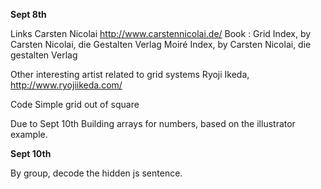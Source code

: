 <b>Sept 8th</b>

Links 
Carsten Nicolai http://www.carstennicolai.de/
Book : 	Grid Index, by Carsten Nicolai, die Gestalten Verlag
		Moiré Index, by Carsten Nicolai, die gestalten Verlag

Other interesting artist related to grid systems
Ryoji Ikeda, http://www.ryojiikeda.com/

Code
Simple grid out of square

Due to Sept 10th
Building arrays for numbers, based on the illustrator example.


<b>Sept 10th</b>

By group, decode the hidden js sentence.